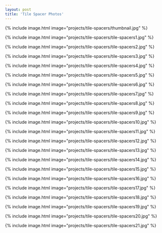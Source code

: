 ```yaml
---
layout: post
title: 'Tile Spacer Photos'
---
```


{% include image.html image="projects/tile-spacers/thumbnail.jpg" %}

{% include image.html image="projects/tile-spacers/tile-spacers1.jpg" %}

{% include image.html image="projects/tile-spacers/tile-spacers2.jpg" %}

{% include image.html image="projects/tile-spacers/tile-spacers3.jpg" %}

{% include image.html image="projects/tile-spacers/tile-spacers4.jpg" %}

{% include image.html image="projects/tile-spacers/tile-spacers5.jpg" %}

{% include image.html image="projects/tile-spacers/tile-spacers6.jpg" %}

{% include image.html image="projects/tile-spacers/tile-spacers7.jpg" %}

{% include image.html image="projects/tile-spacers/tile-spacers8.jpg" %}

{% include image.html image="projects/tile-spacers/tile-spacers9.jpg" %}

{% include image.html image="projects/tile-spacers/tile-spacers10.jpg" %}

{% include image.html image="projects/tile-spacers/tile-spacers11.jpg" %}

{% include image.html image="projects/tile-spacers/tile-spacers12.jpg" %}

{% include image.html image="projects/tile-spacers/tile-spacers13.jpg" %}

{% include image.html image="projects/tile-spacers/tile-spacers14.jpg" %}

{% include image.html image="projects/tile-spacers/tile-spacers15.jpg" %}

{% include image.html image="projects/tile-spacers/tile-spacers16.jpg" %}

{% include image.html image="projects/tile-spacers/tile-spacers17.jpg" %}

{% include image.html image="projects/tile-spacers/tile-spacers18.jpg" %}

{% include image.html image="projects/tile-spacers/tile-spacers19.jpg" %}

{% include image.html image="projects/tile-spacers/tile-spacers20.jpg" %}

{% include image.html image="projects/tile-spacers/tile-spacers21.jpg" %}